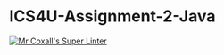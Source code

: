 # ICS4U-Assignment-2-Java

[![Mr Coxall's Super Linter](https://github.com/Troy-Appleby/ICS4U-Assignment-2-Java/workflows/Mr%20Coxall's%20Super%20Linter/badge.svg)](https://github.com/Troy-Appleby/ICS4U-Assignment-2-Java/actions/)
